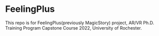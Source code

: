 # FeelingPlus
This repo is for FeelingPlus(previously MagicStory) project,  AR/VR Ph.D. Training Program Capstone Course 2022, University of Rochester.

